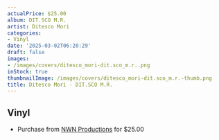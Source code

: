 ```yaml
---
actualPrice: $25.00
album: DIT.SCO M.R.
artist: Ditesco Mori
categories:
- Vinyl
date: '2025-03-02T06:20:29'
draft: false
images:
- /images/covers/ditesco_mori-dit.sco_m.r..png
inStock: true
thumbnailImage: /images/covers/ditesco_mori-dit.sco_m.r.-thumb.png
title: Ditesco Mori - DIT.SCO M.R.
---
```


## Vinyl
* Purchase from [NWN Productions](http://shop.nwnprod.com/index.php?route=product/product&path=75&product_id=19136&sort=pd.name&order=ASC) for $25.00
